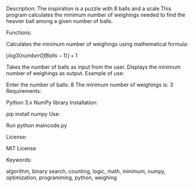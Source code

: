 
Description:
The inspiration is a puzzle with 8 balls and a scale.This program calculates the minimum number of weighings needed to find the heavier ball among a given number of balls.

Functions:

Calculates the minimum number of weighings using mathematical formula:

$`⌊log3(numberOfBalls-1)⌋+1 `$

Takes the number of balls as input from the user.
Displays the minimum number of weighings as output.
Example of use:

Enter the number of balls: 8
The minimum number of weighings is: 3
Requirements:

Python 3.x
NumPy library
Installation:

pip install numpy
Use:

Run python maincode.py

License:

MIT License

Keywords:

algorithm, binary search, counting, logic, math, minimum, numpy, optimization, programming, python, weighing
